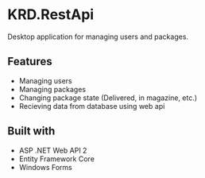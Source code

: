 # KRD.RestApi
Desktop application for managing users and packages.

## Features
* Managing users
* Managing packages
* Changing package state (Delivered, in magazine, etc.)
* Recieving data from database using web api

## Built with
* ASP .NET Web API 2
* Entity Framework Core
* Windows Forms
